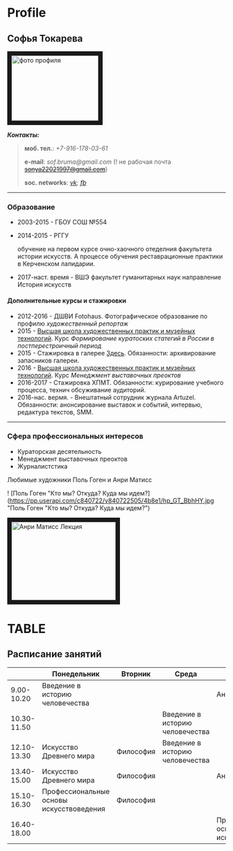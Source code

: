 Profile
===
Софья Токарева
---
<img src="https://pp.userapi.com/c605926/v605926620/1f46/qI9TeLfHyeU.jpg" 
alt="фото профиля" width="200" height="150" border="10" />

*__Контакты:__*

>**моб. тел.**: *+7-916-178-03-61*
>
>__e-mail__: _sof.bruma@gmail.com_ (! не рабочая почта ~~sonya22021997@gmail.com~~)
>
>**soc. networks**: *[vk](https://vk.com/sonya_tokareva "VKpage");
>[fb](https://www.facebook.com/profile.php?id=100004355915887 "FBpage")*
***
### Образование
- 2003-2015 - ГБОУ СОШ №554
- 2014-2015 - РГГУ 

   обучение на первом курсе очно-хаочного отеделния факультета истории искусств. А процессе обучения реставрационные практики в Керченском лапидарии. 
- 2017-наст. время - ВШЭ факультет гуманитарных наук направление История искусств

#### Дополнительные курсы и стажировки
* 2012-2016 - ДШВИ Fotohaus. Фотографическое образование по профилю *художественный репортаж*
* 2015 - [Высшая школа художественных практик и музейных технологий](http://realskill.ru/ "ХПМТ"). Курс *Формирование куратоских статегий в России в постперестроичный период*
* 2015 - Стажировка в галерее [Здесь](http://zdes.gallery/ "zdes.gallery"). 
   Обязанности: архивирование запасников галереи. 
* 2016 - [Высшая школа художественных практик и музейных технологий](http://realskill.ru/ "ХПМТ"). Курс *Менеджмент выставочных преоктов*
* 2016-2017 - Стажировка ХПМТ. Обязанности: курирование учебного процесса, технич обсуживание аудиторий. 
* 2016-нас. вермя. - Внештатный сотрудник журнала Artuzel. 
   Обязанности: анонсирование выставок и событий, интервью, редактура текстов, SMM.
***
### Сфера профессиональных интересов
+ Кураторская десятельность
+ Менеджмент выставочных преоктов
+ Журналистстика

Любимые художники Поль Гоген и Анри Матисс

! [Поль Гоген "Кто мы? Откуда? Куда мы идем?](https://pp.userapi.com/c840722/v840722505/4b8e1/hp_GT_BbhHY.jpg "Поль Гоген "Кто мы? Откуда? Куда мы идем?")

<a href="http://www.youtube.com/watch?feature=player_embedded&v=HQ1ezFDjllA
" target="_blank"><img src="http://img.youtube.com/vi/HQ1ezFDjllA/0.jpg" 
alt="Анри Матисс Лекция" width="240" height="180" border="10" /></a>



TABLE
===
Расписание занятий
---

||Понедельник|Вторник|Среда|Четверг|Пятница|Суббота|
|---|---|---|---|---|---|---|
|9.00-10.20|Введение в историю человечества|||Английский язык|||
|10.30-11.50|||Введение в историю человечества||Искусство Древнего мира||
|12.10-13.30|Искусство Древнего мира|Философия|Введение в историю человечества||Искусство Древнего мира||
|13.40-15.00|Искусство Древнего мира|Философия||Английский язык|Цифровая грамотность||
|15.10-16.30|Профессиональные основы искусствоведения|Философия|||||
|16.40-18.00||||Профессиональные основы искусствоведения|Цифровая грамотность||
